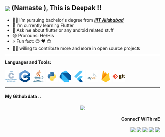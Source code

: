 
 <h2> <img align="center" width='50' src="https://media.giphy.com/media/jTMw980OBX5YEAulPm/giphy.gif"/> (Namaste ), This is Deepak !!</h2> 


- 👨‍🎓 I’m pursuing bachelor's degree  from ***[IIIT Allahabad](https://iiita.ac.in/)***
-  📱 I’m currently learning Flutter
- 💬 Ask me about flutter or any android related stuff
- 😄 Pronouns: He/His
- ⚡ Fun fact: :blush: :heart: :blush:
- 🙋‍♂️ willing to contribute more and more in open source projects
---

**Languages and Tools:** </br></br>
<code><img height="40" src="https://raw.githubusercontent.com/github/explore/80688e429a7d4ef2fca1e82350fe8e3517d3494d/topics/c/c.png"></code> <code><img height="40" src="https://raw.githubusercontent.com/github/explore/80688e429a7d4ef2fca1e82350fe8e3517d3494d/topics/cpp/cpp.png"></code> <code><img height="40" src="https://raw.githubusercontent.com/github/explore/80688e429a7d4ef2fca1e82350fe8e3517d3494d/topics/java/java.png"></code> <code><img height="40" src="https://raw.githubusercontent.com/github/explore/80688e429a7d4ef2fca1e82350fe8e3517d3494d/topics/python/python.png"></code> <code><img height="40" src="https://raw.githubusercontent.com/github/explore/80688e429a7d4ef2fca1e82350fe8e3517d3494d/topics/dart/dart.png"></code> <code><img height="40" src="https://raw.githubusercontent.com/github/explore/80688e429a7d4ef2fca1e82350fe8e3517d3494d/topics/flutter/flutter.png"></code> <code><img height="40" src="https://raw.githubusercontent.com/github/explore/80688e429a7d4ef2fca1e82350fe8e3517d3494d/topics/mysql/mysql.png"></code> <code><img height="40" src="https://raw.githubusercontent.com/github/explore/80688e429a7d4ef2fca1e82350fe8e3517d3494d/topics/firebase/firebase.png"></code> <code><img height="40" src="https://raw.githubusercontent.com/github/explore/80688e429a7d4ef2fca1e82350fe8e3517d3494d/topics/git/git.png"></code>

---
#### My Github data ..
<p align="center" > <img align="center" src="https://github-readme-stats.vercel.app/api?username=deepakgupta124&show_icons=true&title_color=03bafc&icon_color=fc0317&text_color=ffffff&bg_color=111111"/>
</p> 

<h4 align="right" > ConnecT WiTh mE </h4>
<p align="right"> <a href="https://www.facebook.com/profile.php?id=100016379559010" ><img width="60" src="https://img.icons8.com/clouds/100/000000/facebook-new.png"/></a>
<a href ="https://www.instagram.com/de3pak_gupta/"><img width="60" src="https://img.icons8.com/clouds/100/000000/instagram-new--v2.png"/></a>
<img width="60" src="https://img.icons8.com/clouds/100/000000/twitter.png"/>
<a href="mailto:guptadeepak2907@gmail.com"><img width="60" src="https://img.icons8.com/clouds/100/000000/gmail.png"/></a>
<a href="https://www.linkedin.com/in/deepak-gupta-675a1b191/"><img width="60" src="https://img.icons8.com/clouds/100/000000/linkedin.png"/></a>
</p>

